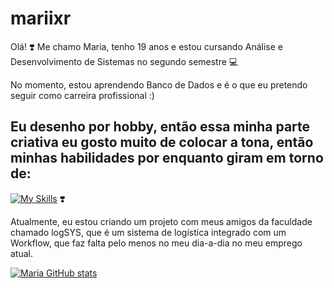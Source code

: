# mariixr
Olá! ❣️
Me chamo Maria, tenho 19 anos e estou cursando Análise e Desenvolvimento de Sistemas no segundo semestre 💻

No momento, estou aprendendo Banco de Dados e é o que eu pretendo seguir como carreira profissional :)

Eu desenho por hobby, então essa minha parte criativa eu gosto muito de colocar a tona, então minhas
habilidades por enquanto giram em torno de:
-----------
[![My Skills](https://skillicons.dev/icons?i=js,html,css)](https://skillicons.dev) ❣️


Atualmente, eu estou criando um projeto com meus amigos da faculdade chamado logSYS, que é um sistema de
logística integrado com um Workflow, que faz falta pelo menos no meu dia-a-dia no meu emprego atual.

[![Maria GitHub stats](https://github-readme-stats.vercel.app/api?username=mariiixr)](https://github.com/mariiixr/github-readme-stats)
